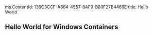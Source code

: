 ﻿ms.ContentId: 136C3CCF-A664-4557-8AF9-B80F27B4466E title: Hello World

## Hello World for Windows Containers ##